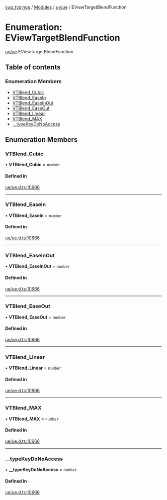 [yug_typings](../README.md) / [Modules](../modules.md) / [ue/ue](../modules/ue_ue.md) / EViewTargetBlendFunction

# Enumeration: EViewTargetBlendFunction

[ue/ue](../modules/ue_ue.md).EViewTargetBlendFunction

## Table of contents

### Enumeration Members

- [VTBlend\_Cubic](ue_ue.EViewTargetBlendFunction.md#vtblend_cubic)
- [VTBlend\_EaseIn](ue_ue.EViewTargetBlendFunction.md#vtblend_easein)
- [VTBlend\_EaseInOut](ue_ue.EViewTargetBlendFunction.md#vtblend_easeinout)
- [VTBlend\_EaseOut](ue_ue.EViewTargetBlendFunction.md#vtblend_easeout)
- [VTBlend\_Linear](ue_ue.EViewTargetBlendFunction.md#vtblend_linear)
- [VTBlend\_MAX](ue_ue.EViewTargetBlendFunction.md#vtblend_max)
- [\_\_typeKeyDoNoAccess](ue_ue.EViewTargetBlendFunction.md#__typekeydonoaccess)

## Enumeration Members

### VTBlend\_Cubic

• **VTBlend\_Cubic** = `number`

#### Defined in

[ue/ue.d.ts:10666](https://github.com/YugMetaverse/yug_typings/blob/25cad34/ue/ue.d.ts#L10666)

___

### VTBlend\_EaseIn

• **VTBlend\_EaseIn** = `number`

#### Defined in

[ue/ue.d.ts:10666](https://github.com/YugMetaverse/yug_typings/blob/25cad34/ue/ue.d.ts#L10666)

___

### VTBlend\_EaseInOut

• **VTBlend\_EaseInOut** = `number`

#### Defined in

[ue/ue.d.ts:10666](https://github.com/YugMetaverse/yug_typings/blob/25cad34/ue/ue.d.ts#L10666)

___

### VTBlend\_EaseOut

• **VTBlend\_EaseOut** = `number`

#### Defined in

[ue/ue.d.ts:10666](https://github.com/YugMetaverse/yug_typings/blob/25cad34/ue/ue.d.ts#L10666)

___

### VTBlend\_Linear

• **VTBlend\_Linear** = `number`

#### Defined in

[ue/ue.d.ts:10666](https://github.com/YugMetaverse/yug_typings/blob/25cad34/ue/ue.d.ts#L10666)

___

### VTBlend\_MAX

• **VTBlend\_MAX** = `number`

#### Defined in

[ue/ue.d.ts:10666](https://github.com/YugMetaverse/yug_typings/blob/25cad34/ue/ue.d.ts#L10666)

___

### \_\_typeKeyDoNoAccess

• **\_\_typeKeyDoNoAccess** = `number`

#### Defined in

[ue/ue.d.ts:10666](https://github.com/YugMetaverse/yug_typings/blob/25cad34/ue/ue.d.ts#L10666)
